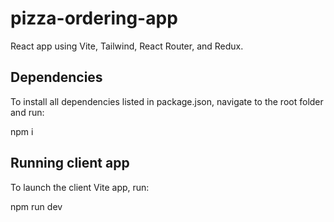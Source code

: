 # pizza-ordering-app
React app using Vite, Tailwind, React Router, and Redux.

## Dependencies

To install all dependencies listed in package.json, navigate to the root folder and run:

npm i

## Running client app

To launch the client Vite app, run:

npm run dev
